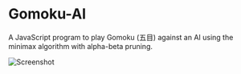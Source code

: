 # Gomoku-AI

A JavaScript program to play Gomoku (五目) against an AI using the minimax algorithm with alpha-beta pruning.

![Screenshot](https://github.com/adrianhhhhh/Gomoku-AI/blob/main/Screenshot.png?raw=true)
